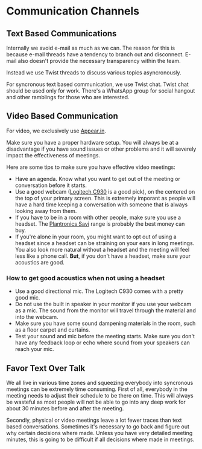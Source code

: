 # Communication Channels

## Text Based Communications

Internally we avoid e-mail as much as we can. The reason for this is because e-mail threads have a tendency to branch out and disconnect. E-mail also doesn't provide the necessary transparency within the team.

Instead we use Twist threads to discuss various topics asyncronously.

For syncronous text based communication, we use Twist chat. Twist chat should be used only for work. There's a WhatsApp group for social hangout and other ramblings for those who are interested.

## Video Based Communication

For video, we exclusively use [Appear.in](https://appear.in/).

Make sure you have a proper hardware setup. You will always be at a disadvantage if you have sound issues or other problems and it will severely impact the effectiveness of meetings.

Here are some tips to make sure you have effective video meetings:

- Have an agenda. Know what you want to get out of the meeting or conversation before it starts.
- Use a good webcam ([Logitech C930](https://www.logitech.com/en-us/product/c930e-webcam) is a good pick), on the centered on the top of your primary screen. This is extremely imporant as people will have a hard time keeping a conversation with someone that is always looking away from them.
- If you have to be in a room with other people, make sure you use a headset. The [Plantronics Savi](https://www.plantronics.com/gb/en/product/savi-8200?skuId=W8220) range is probably the best money can buy.
- If you're alone in your room, you might want to opt out of using a headset since a headset can be straining on your ears in long meetings. You also look more natural without a headset and the meeting will feel less like a phone call. **But**, if you don't have a headset, make sure your acoustics are good.

### How to get good acoustics when not using a headset

- Use a good directional mic. The Logitech C930 comes with a pretty good mic.
- Do not use the built in speaker in your monitor if you use your webcam as a mic. The sound from the monitor will travel through the material and into the webcam.
- Make sure you have some sound dampening materials in the room, such as a floor carpet and curtains.
- Test your sound and mic before the meeting starts. Make sure you don't have any feedback loop or echo where sound from your speakers can reach your mic.

## Favor Text Over Talk

We all live in various time zones and squeezing everybody into syncronous meetings can be extremely time consuming. First of all, everybody in the meeting needs to adjust their schedule to be there on time. This will always be wasteful as most people will not be able to go into any deep work for about 30 minutes before and after the meeting.

Secondly, physical or video meetings leave a lot fewer traces than text based conversations. Sometimes it's necessary to go back and figure out why certain decisions where made. Unless you have very detailed meeting minutes, this is going to be difficult if all decisions where made in meetings.